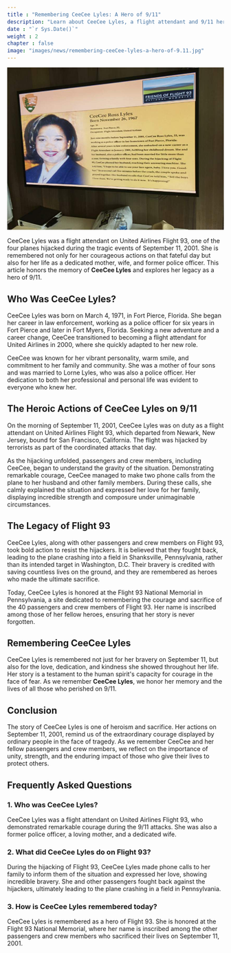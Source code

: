 ```yaml
---
title : "Remembering CeeCee Lyles: A Hero of 9/11"
description: "Learn about CeeCee Lyles, a flight attendant and 9/11 hero, who showed extraordinary courage on United Flight 93. Honor her legacy and bravery."
date : "`r Sys.Date()`"
weight : 2
chapter : false
image: "images/news/remembering-ceeCee-lyles-a-hero-of-9.11.jpg"
---
```

![Remembering CeeCee Lyles: A Hero of 9/11](/images/news/remembering-ceeCee-lyles-a-hero-of-9.11.jpg)

CeeCee Lyles was a flight attendant on United Airlines Flight 93, one of the four planes hijacked during the tragic events of September 11, 2001. She is remembered not only for her courageous actions on that fateful day but also for her life as a dedicated mother, wife, and former police officer. This article honors the memory of **CeeCee Lyles** and explores her legacy as a hero of 9/11.

## Who Was CeeCee Lyles?

CeeCee Lyles was born on March 4, 1971, in Fort Pierce, Florida. She began her career in law enforcement, working as a police officer for six years in Fort Pierce and later in Fort Myers, Florida. Seeking a new adventure and a career change, CeeCee transitioned to becoming a flight attendant for United Airlines in 2000, where she quickly adapted to her new role.

CeeCee was known for her vibrant personality, warm smile, and commitment to her family and community. She was a mother of four sons and was married to Lorne Lyles, who was also a police officer. Her dedication to both her professional and personal life was evident to everyone who knew her.

## The Heroic Actions of CeeCee Lyles on 9/11

On the morning of September 11, 2001, CeeCee Lyles was on duty as a flight attendant on United Airlines Flight 93, which departed from Newark, New Jersey, bound for San Francisco, California. The flight was hijacked by terrorists as part of the coordinated attacks that day.

As the hijacking unfolded, passengers and crew members, including CeeCee, began to understand the gravity of the situation. Demonstrating remarkable courage, CeeCee managed to make two phone calls from the plane to her husband and other family members. During these calls, she calmly explained the situation and expressed her love for her family, displaying incredible strength and composure under unimaginable circumstances.

## The Legacy of Flight 93

CeeCee Lyles, along with other passengers and crew members on Flight 93, took bold action to resist the hijackers. It is believed that they fought back, leading to the plane crashing into a field in Shanksville, Pennsylvania, rather than its intended target in Washington, D.C. Their bravery is credited with saving countless lives on the ground, and they are remembered as heroes who made the ultimate sacrifice.

Today, CeeCee Lyles is honored at the Flight 93 National Memorial in Pennsylvania, a site dedicated to remembering the courage and sacrifice of the 40 passengers and crew members of Flight 93. Her name is inscribed among those of her fellow heroes, ensuring that her story is never forgotten.

## Remembering CeeCee Lyles

CeeCee Lyles is remembered not just for her bravery on September 11, but also for the love, dedication, and kindness she showed throughout her life. Her story is a testament to the human spirit's capacity for courage in the face of fear. As we remember **CeeCee Lyles**, we honor her memory and the lives of all those who perished on 9/11.

## Conclusion

The story of CeeCee Lyles is one of heroism and sacrifice. Her actions on September 11, 2001, remind us of the extraordinary courage displayed by ordinary people in the face of tragedy. As we remember CeeCee and her fellow passengers and crew members, we reflect on the importance of unity, strength, and the enduring impact of those who give their lives to protect others.

## Frequently Asked Questions

### 1. **Who was CeeCee Lyles?**
CeeCee Lyles was a flight attendant on United Airlines Flight 93, who demonstrated remarkable courage during the 9/11 attacks. She was also a former police officer, a loving mother, and a dedicated wife.

### 2. **What did CeeCee Lyles do on Flight 93?**
During the hijacking of Flight 93, CeeCee Lyles made phone calls to her family to inform them of the situation and expressed her love, showing incredible bravery. She and other passengers fought back against the hijackers, ultimately leading to the plane crashing in a field in Pennsylvania.

### 3. **How is CeeCee Lyles remembered today?**
CeeCee Lyles is remembered as a hero of Flight 93. She is honored at the Flight 93 National Memorial, where her name is inscribed among the other passengers and crew members who sacrificed their lives on September 11, 2001.
